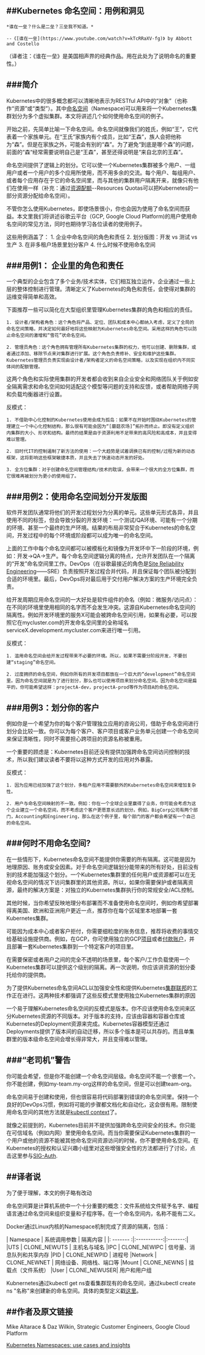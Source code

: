 ##Kubernetes 命名空间：用例和洞见
------------------------------

```
*谁在一垒？什么是二垒？三垒我不知道。*

--《[谁在一垒](https://www.youtube.com/watch?v=kTcRRaXV-fg)》 by Abbott and Costello
```
（译者注：《谁在一垒》是美国相声界的经典作品。用在此处为了说明命名的重要性。）


###简介
-------------------

Kubernetes中的很多概念都可以清晰地表示为RESTful API中的“对象”（也称作“资源”或“类型”）。其中[命名空间](http://kubernetes.io/docs/user-guide/namespaces/)（Namespace)可以用来将一个Kubernetes集群划分为多个虚拟集群。本文将讲述几个如何使用命名空间的例子。

开始之前，先简单比喻一下命名空间。命名空间就像我们的姓氏，例如“王“，它代表着一个家族单元。在“王氏”家族内有个成员，比如“王森”，族人会把他称为“森”。但是在家族之外，可能会有别的“森”。为了避免“到底是哪个森”的问题，前面的“森“经常需要说明自己是“王森”，甚至还得说明是“来自北京的王森”。

命名空间提供了逻辑上的划分。它可以使一个Kubernetes集群被多个用户、一组用户或者一个用户的多个应用所使用，而不用多余的交流。每个用户、每组用户、或者每个应用存在于它的命名空间里，而与其他的集群用户隔离开来，就像只有他们在使用一样（补充：通过[资源配额](http://kubernetes.io/docs/admin/resourcequota/)--Resources Quotas可以把Kubernetes的一部分资源分配给命名空间）。

不管你怎么使用Kubernetes，即使场景很小，你也会因为使用了命名空间而获益。本文里我们将讲述谷歌云平台（GCP, Google Cloud Platform)的用户使用命名空间的常见方法，同时也期待学习各位读者的使用例子。


这些用例涵盖了：
    1. 企业中命名空间的角色和责任
	2. 划分版图：开发 vs 测试 vs 生产
	3. 在非多租户场景里划分客户
	4. 什么时候不使用命名空间


###用例1： 企业里的角色和责任
-------------------------------

一个典型的企业包含了多个业务/技术实体，它们相互独立运作，企业通过一些上层的整体控制进行管理。清晰定义了Kubernetes的角色和责任，会使得对集群的运维变得简单和高效。

下面推荐一些可以简化在大型组织里管理Kubernetes集群的角色和相应的责任。

	1. 设计者/架构者角色：这个角色将产品、定位、团队和成本中心都纳入考虑，定义了全局的命名空间策略，并决定如何最好地将这些映射为Kubernetes命名空间。采用这样的角色可以防止命名空间的激增和“雪花”状命名空间。

	2. 管理员角色：这个角色拥有管理所有Kubernetes集群的权力，他可以创建、删除集群，或者通过添加、移除节点来对集群进行扩展。这个角色负责修补、安全和维护这些集群。Kubernetes管理员负责实现由设计者/架构者定义的命名空间策略，以及实现在组织内不同实体间的配额管理。

这两个角色和实际使用集群的开发者都会收到来自企业安全和网络团队关于例如安全隔离需求和命名空间如何适配这个模型等问题的支持和反馈，或者帮助网络子网和负载均衡器进行设置。

反模式：

	1. 不借助中心化控制的Kubernetes使用会成为孤岛：如果不在开始时围绕Kubernetes的管理建立一个中心化控制结构，那么很有可能会因为“[蘑菇农场]”拓扑而终止。即没有定义组织内集群的大小、形状和结构。最终的结果是由于资源利用不足带来的高风险和高成本，并且变得难以管理。

	2. 旧时代IT的控制遏制了新方法的使用：一个大趋势是试着调换已有的控制/过程为新的动态框架，这将影响这些框架敏捷本质，并且失去了快速动态开发的好处。
	
	3. 全方位集群：对于创建命名空间管理结构/技术的耽误，会带来一个很大的全方位集群，而它很难再被划分为更小的使用组了。

	
###用例2：使用命名空间划分开发版图
---------------------------------

软件开发团队通常将他们的开发过程划分为分离的单元。这些单元形式各异，并且使用不同的标签，但会导致分裂的开发环境：一个测试/QA环境、可能有一个分期的环境、甚至一个最终的生产环境。结果的布局非常契合于Kubernetes的命名空间，开发过程中的每个环境或阶段都可以成为唯一的命名空间。

上面的工作中每个命名空间都可以被模板化和镜像为开发环中下一阶段的环境，例如：开发->QA->生产。每个命名空间逻辑分离的特点，允许开发团队在一个隔离的“开发”命名空间里工作。DevOps（在谷歌最接近的角色是[Site Reliability Engineering](https://landing.google.com/sre/interview/ben-treynor.html)——SRE）负责按照开发过程合并代码，并且保证每个团队被分配到合适的环境里。最后，DevOps将对最后用于交付用户解决方案的生产环境完全负责。

给开发周期应用命名空间的一大好处是软件组件的命名（例如：微服务/访问点）：在不同的环境里使用相同的名字而不会发生冲突。这源自Kubernetes命名空间的隔离性。例如开发环境里的服务X可能会被跨命名空间引用，如果有必要，可以按照它在mycluster.com的开发命名空间里的全称域名serviceX.development.mycluster.com来进行唯一引用。


反模式：
	
	1. 滥用命名空间会给开发过程带来不必要的环境。所以，如果不需要分阶段开发，不要创建“staging”命名空间。

	2. 过度拥挤的命名空间，例如你所有的开发项目都放在一个巨大的“development”命名空间里。因为命名空间就是为了进行划分，那么也可以使用项目来划分命名空间。因为命名空间是扁平的，你可能希望这样：projectA-dev，projectA-prod等作为项目A的命名空间。


###用例3：划分你的客户
-----------------------

例如你是一个希望为你的每个客户管理独立应用的咨询公司，借助于命名空间进行划分会比较一致。你可以为每个客户、客户项目或客户业务单元创建一个命名空间来保证清晰性，同时不需要担心跨项目的资源名称被重用。

一个重要的顾虑是：Kubernetes目前还没有提供加强跨命名空间访问控制的技术，所以我们建议读者不要将以这种方式开发的应用对外暴露。


反模式：

	1. 因为应用已经加强了这个划分，多租户应用不需要额外的Kubernetes命名空间来增加复杂性。

	2. 用户与命名空间映射的不一致。例如：你在一个全球企业里赢得了业务，你可能会考虑为这个企业建立一个命名空间，而不考虑这个客户更愿意长远的划分。例如，BigCorp公司有两个部门，Accounting和Engineering，那么在这个例子里，每个部门的客户都会希望有一个自己的命名空间。


###何时不用命名空间?
-------------------------

在一些情形下，Kubernetes命名空间不能提供你需要的所有隔离。这可能是因为地理原因、账务或安全因素。对于命名空间逻辑划分能带来的所有好处，目前没有别的技术能加强这个划分。一个Kubernetes集群里的任何用户或资源都可以在无视命名空间的情况下访问集群里的其他资源。所以，如果你需要保护或者隔离资源，最终的解决方案是：对独立的Kubernetes集群执行你的常规安全/ACL控制。

其他时候，当你希望反映地理分布部署而不准备使用命名空间时，例如你希望部署得离美国、欧洲和亚洲用户更近一点，推荐你在每个区域里本地部署一套Kubernetes集群。

可能因为成本中心或者客户拒付，你需要细粒度的账务信息，推荐将收费的事情交给基础设施提供商。例如，在GCP，你可使用独立的GCP[项目](https://cloud.google.com/compute/docs/projects)或者[付款账户](https://support.google.com/cloud/answer/6288653)，并且部署一套Kubernetes集群到一个特定客户的项目里。

在需要保密或者用户之间的完全不透明的场景里，每个客户/工作负载使用一个Kubernetes集群可以提供这个级别的隔离。再一次说明，你应该讲资源的划分委托给你的提供商。

为了提供Kubernetes命名空间ACL以加强安全性和提供Kubernetes[集群联邦](http://blog.kubernetes.io/2016/07/cross-cluster-services.html)的工作正在进行。这两种技术都强调了这些反模式里使用独立Kubernetes集群的原因

一个易于理解Kubernetes命名空间的反模式是版本。你不应该使用命名空间来区分Kubernetes资源的不同版本。对于版本的支持，应该由容器和容器仓库或Kubernetes的Deployment资源来完成。Kubernetes容器模型还通过Deployments提供了版本间的自动迁移，所以多个版本是可以共存的。而且单集群里的版本级命名空间会增长得非常大，并且变得难以管理。


###“老司机”警告
----------------------------------------

你可能会希望，但是你不能创建一个命名空间层级。命名空间不能一个嵌套一个。你不能创建，例如my-team.my-org这样的命名空间，但是可以创建team-org。

命名空间易于创建和使用，但也很容易将代码部署到错误的命名空间里。保持一个良好的DevOps习惯，例如将可能的步骤都文档化和自动化，这会很有用。限制使用命名空间的其他方法就是[kubectl context](http://kubernetes.io/docs/user-guide/kubectl/kubectl_config_set-context/)了。

就像之前提到的，Kubernetes目前并不提供加强跨命名空间安全的技术。你只能在可信域名（例如内网）里使用命名空间。而当你需要保证Kubernetes集群的一个用户或他的资源不能被其他命名空间资源访问的时候，你不要使用命名空间。在Kubernetes的授权和认证兴趣小组里对这些增强安全性的方法都进行了讨论，点击这里参与[SIG-Auth](http://kubernetes.io/docs/user-guide/kubectl/kubectl_config_set-context/).


##译者说
-------------
为了便于理解，本文的例子略有改动

命名空间算是计算机系统中一个十分重要的概念：文件系统给文件赋予名字、编程语言通过命名空间来组织变量和子程序等。在一个命名空间内，名称不能有二义。

Docker通过Linux内核的Namespace机制完成了资源的隔离，包括：

| Namespace | 系统调用参数  | 隔离内容 |
|: ------- :|:-----------:|:-------:|
|UTS     | CLONE_NEWUTS | 主机名与域名
|IPC     | CLONE_NEWIPC | 信号量、消息队列和共享内存
|PID     | CLONE_NEWPID | 进程号
|Network | CLONE_NEWNET | 网络设备、网络栈、端口等
|Mount   | CLONE_NEWNS  | 挂载点（文件系统）
|User    | CLONE_NEWUSER| 用户和用户组

Kubnernetes通过kubectl get ns查看集群现有的命名空间，通过kubectl create ns "名称"来创建新的命名空间。具体的类型定义戳[这里](https://godoc.org/k8s.io/kubernetes/pkg/api#Namespace)。



##作者及原文链接
----------------------
Mike Altarace & Daz Wilkin, Strategic Customer Engineers, Google Cloud Platform

[Kubernetes Namespaces: use cases and insights](http://blog.kubernetes.io/2016/08/kubernetes-namespaces-use-cases-insights.html)

























